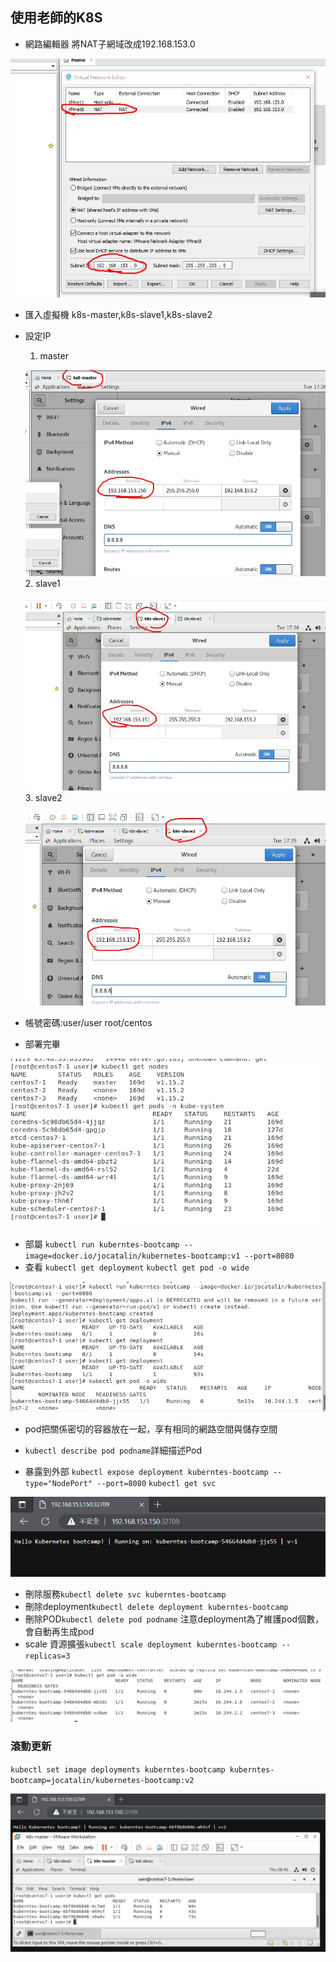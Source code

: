 ## 使用老師的K8S
* 網路編輯器 將NAT子網域改成192.168.153.0

![PICTUER](https://github.com/victor0520/docker1/blob/main/bitmap/1129-1.jpg)

* 匯入虛擬機 k8s-master,k8s-slave1,k8s-slave2

* 設定IP
    1. master 

    ![PICTUER](https://github.com/victor0520/docker1/blob/main/bitmap/1129-2.jpg)
    2. slave1

    ![PICTUER](https://github.com/victor0520/docker1/blob/main/bitmap/1129-3.jpg)
    3. slave2

    ![PICTUER](https://github.com/victor0520/docker1/blob/main/bitmap/1129-4.jpg)

* 帳號密碼:user/user root/centos

* 部署完畢

![PICTUER](https://github.com/victor0520/docker1/blob/main/bitmap/1129-5.png)


* 部屬
`kubectl run kuberntes-bootcamp --image=docker.io/jocatalin/kubernetes-bootcamp:v1 --port=8080`
* 查看
`kubectl get deployment`
`kubectl get pod -o wide`

![PICTUER](https://github.com/victor0520/docker1/blob/main/bitmap/1129-6.png)

* pod把關係密切的容器放在一起，享有相同的網路空間與儲存空間

* `kubectl describe pod podname`詳細描述Pod
* 暴露到外部
`kubectl expose deployment kuberntes-bootcamp --type="NodePort" --port=8080`
`kubectl get svc`

![PICTUER](https://github.com/victor0520/docker1/blob/main/bitmap/1129-7.png)

* 刪除服務`kubectl delete svc kuberntes-bootcamp`
* 刪除deployment`kubectl delete deployment kuberntes-bootcamp`
* 刪除POD`kubectl delete pod podname` 注意deployment為了維護pod個數，會自動再生成pod
* scale 資源擴張`kubectl scale deployment kuberntes-bootcamp --replicas=3`

![PICTUER](https://github.com/victor0520/docker1/blob/main/bitmap/1129-8.png)
### 滾動更新
`kubectl set image deployments kuberntes-bootcamp kuberntes-bootcamp=jocatalin/kubernetes-bootcamp:v2`

![PICTUER](https://github.com/victor0520/docker1/blob/main/bitmap/1129-9.png) 
